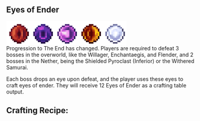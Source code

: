 ## Eyes of Ender
<div style="display: flex; align-items: center;">
    <img src="/Main/assets/willager_eye.png" alt="Example Image" width="64">
    <img src="/Main/assets/enchanter_eye.png" alt="Example Image" width="64">
    <img src="/Main/assets/lich_eye.png" alt="Example Image" width="64">
    <img src="/Main/assets/inferno_eye.png" alt="Example Image" width="64">
    <img src="/Main/assets/samurai_eye.png" alt="Example Image" width="64">
</div>
Progression to The End has changed. Players are required to defeat 3 bosses in the overworld, like the Willager, Enchantaegis, and Flender, and 2 bosses in the Nether, being the Shielded Pyroclast (Inferior) or the Withered Samurai.

Each boss drops an eye upon defeat, and the player uses these eyes to craft eyes of ender. They will receive 12 Eyes of Ender as a crafting table output.

## Crafting Recipe:

<CraftingTable
  :grid="[
    {  image: 'ender_pearl' },
    {  image: 'willager_eye' },
    {  image: 'enchanter_eye' },
    {  image: 'lich_eye' },
    {  image: 'inferno_eye' },
    {  image: 'samurai_eye' },
    {  image: null },
    {  image: null },
    {  image: null }
  ]"
  :inputTooltips="[
    `<span class='tooltip-title'>Ender Pearl</span>`,
   `<span class='tooltip-title'>Willager Eye</span>`,
    `<span class='tooltip-title'>Enchantaegis Eye</span>`,
    `<span class='tooltip-title'>Flender Eye</span>`,
    `<span class='tooltip-title'>Inferior Eye</span>`,
    `<span class='tooltip-title'>Samurai Eye</span>`
  ]"
  output="ender_eye"
  outputText="16"
  outputSlotText="Eyes Of Ender"
  :outputTooltips="[
     'Eyes Of Ender'
  ]"
/>
